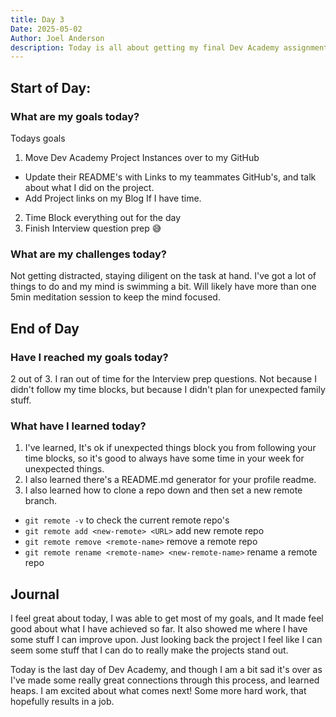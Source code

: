 ```yaml
---
title: Day 3
Date: 2025-05-02
Author: Joel Anderson
description: Today is all about getting my final Dev Academy assignments finished
---
```


## Start of Day:

### What are my goals today?
Todays goals
1. Move Dev Academy Project Instances over to my GitHub
  - Update their README's with Links to my teammates GitHub's, and talk about what I did on the project.
  - Add Project links on my Blog If I have time.
2. Time Block everything out for the day
3. Finish Interview question prep :sweat_smile:
### What are my challenges today?
Not getting distracted, staying diligent on the task at hand. I've got a lot of things to do and my mind is swimming a bit. Will likely have more than one 5min meditation session to keep the mind focused.
## End of Day

### Have I reached my goals today?
2 out of 3. I ran out of time for the Interview prep questions. Not because I didn't follow my time blocks, but because I didn't plan for unexpected family stuff.

### What have I learned today?
1. I've learned, It's ok if unexpected things block you from following your time blocks, so it's good to always have some time in your week for unexpected things.
2. I also learned there's a README.md generator for your profile readme.
3. I also learned how to clone a repo down and then set a new remote branch.
  - `git remote -v` to check the current remote repo's
  - `git remote add <new-remote> <URL>` add new remote repo
  - `git remote remove <remote-name>` remove a remote repo
  - `git remote rename <remote-name> <new-remote-name>` rename a remote repo


## Journal
I feel great about today, I was able to get most of my goals, and It made feel good about what I have achieved so far. It also showed me where I have some stuff I can improve upon. Just looking back the project I feel like I can seem some stuff that I can do to really make the projects stand out.

Today is the last day of Dev Academy, and though I am a bit sad it's over as I've made some really great connections through this process, and learned heaps. I am excited about what comes next! Some more hard work, that hopefully results in a job.
